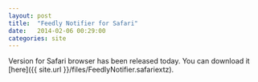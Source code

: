 ```yaml
---
layout: post
title:  "Feedly Notifier for Safari"
date:   2014-02-06 00:29:00
categories: site
---
```


Version for Safari browser has been released today.
 You can download it [here]({{ site.url }}/files/FeedlyNotifier.safariextz).